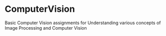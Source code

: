 # ComputerVision
Basic Computer Vision assignments for Understanding various concepts of Image Processing and Computer Vision
